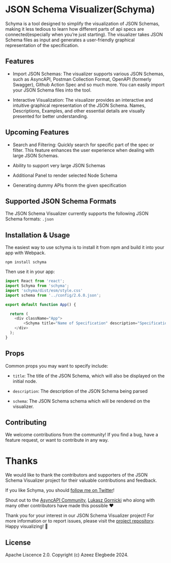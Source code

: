 # JSON Schema Visualizer(Schyma)

Schyma is a tool designed to simplify the visualization of JSON Schemas, making it less tedious to learn how different parts of api specs are connected(especially when you’re just starting). The visualizer takes JSON Schema files as input and generates a user-friendly graphical representation of the specification.

## Features

- Import JSON Schemas: The visualizer supports various JSON Schemas, such as AsyncAPI, Postman Collection Format, OpenAPI (formerly Swagger), Github Action Spec and so much more. You can easily import your JSON Schema files into the tool.

- Interactive Visualization: The visualizer provides an interactive and intuitive graphical representation of the JSON Schema. Names, Descriptions, Examples, and other essential details are visually presented for better understanding.

## Upcoming Features

- Search and Filtering: Quickly search for specific part of the spec or filter. This feature enhances the user experience when dealing with large JSON Schemas.

- Ability to support very large JSON Schemas

- Additional Panel to render selected Node Schema

- Generating dummy APIs fronm the given specification

## Supported JSON Schema Formats

The JSON Schema Visualizer currently supports the following JSON Schema formats:
`.json`


## Installation & Usage

The easiest way to use schyma is to install it from npm and build it into your app with Webpack.

```
npm install schyma
```

Then use it in your app:

```js
import React from 'react';
import Schyma from 'schyma';
import 'schyma/dist/esm/style.css'
import schema from '../config/2.6.0.json';

export default function App() {

  return (
    <div className="App">
        <Schyma title="Name of Specification" description="Specification Description" schema={schema} />
    </div>
  );
}
```

## Props

Common props you may want to specify include:

- `title`: The title of the JSON Schema, which will also be displayed on the initial node.

- `description`: The description of the JSON Schema being parsed

- `schema`: The JSON Schema schema which will be rendered on the visualizer.


## Contributing
We welcome contributions from the community! If you find a bug, have a feature request, or want to contribute in any way.


# Thanks

We would like to thank the contributors and supporters of the JSON Schema Visualizer project for their valuable contributions and feedback.

If you like Schyma, you should [follow me on Twitter](https://twitter.com/_acebuild)!

Shout out to the [AsyncAPI Community](https://github.com/asyncapi), [Lukasz Gornicki](https://github.com/derberg) who along with many other contributors have made this possible ❤️

Thank you for your interest in our JSON Schema Visualizer project! For more information or to report issues, please visit the [project repository](). Happy visualizing! 🚀

## License

Apache Liscence 2.0. Copyright (c) Azeez Elegbede 2024.